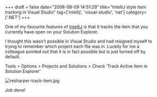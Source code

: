+++
draft = false
date="2008-08-09 14:51:29"
title="IntelliJ style item tracking in Visual Studio"
tag=['intellij', 'visual-studio', 'net']
category=['.NET']
+++

One of my favourite features of <a href="http://www.jetbrains.com/idea/">IntelliJ</a> is that it tracks the item that you currently have open on your Solution Explorer.

I thought this wasn't possible in Visual Studio and had resigned myself to trying to remember which project each file was in. Luckily for me a colleague pointed out that it is in fact possible but is just turned off by default.

Tools > Options > Projects and Solutions > Check 'Track Active Item in Solution Explorer'

<img src="{{<siteurl>}}/uploads/2008/08/resharper-track-item.jpg" border="0" alt="resharper-track-item.jpg" />

Job done!
